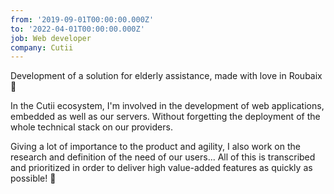 ```yaml
---
from: '2019-09-01T00:00:00.000Z'
to: '2022-04-01T00:00:00.000Z'
job: Web developer
company: Cutii
---
```


Development of a solution for elderly assistance, made with love in Roubaix 🤖

In the Cutii ecosystem, I'm involved in the development of web applications, embedded as well as our servers. Without forgetting the deployment of the whole technical stack on our providers.

Giving a lot of importance to the product and agility, I also work on the research and definition of the need of our users... All of this is transcribed and prioritized in order to deliver high value-added features as quickly as possible! 🚀
